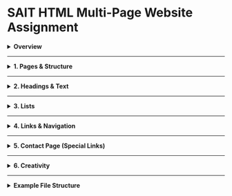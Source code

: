 # SAIT HTML Multi-Page Website Assignment

<details>
<summary><strong>Overview</strong></summary>

Create a multi-page website (at least 3 pages) about any topic, club, or hobby you like.  
**You must use folders for your pages and organize your files.**  
All navigation and links must work.  
Be creative! You may change names, content, or structure as you wish.

Reference : https://5qlffz.csb.app

</details>

---

<details>
<summary><strong>1. Pages & Structure</strong></summary>

- Use at least **three HTML files** in different folders (for example: `index.html`, `about/about.html
`, `members/contact.html`).
- All pages must be linked together with working navigation (menu on every page).

</details>

---

<details>
<summary><strong>2. Headings & Text</strong></summary>

- Use headings (`<h1>`, `<h2>`, `<h3>`) and paragraphs (`<p>`) on every page.
- Describe your topic, club, or hobby with text.

</details>

---

<details>
<summary><strong>3. Lists</strong></summary>

- Include at least one unordered list (`<ul>`) and one ordered list (`<ol>`) somewhere in your site.
- Create **one complex nested list** (for example, a list inside a list) on any page.

</details>

---

<details>
<summary><strong>4. Links & Navigation</strong></summary>

- Use **relative links** (between your pages in folders).
- Use at least one **absolute link** (to an external website).
- Use a link that **opens in a new tab**.
- Use a **root-relative link** (e.g., `/about/about.html
`) on at least one page.
- Create a navigation menu using an unordered list with links to all your pages.

</details>

---

<details>
<summary><strong>5. Contact Page (Special Links)</strong></summary>

- On your contact page (for example: `members/contact.html`), add:
  - An **email link** (`mailto:`) with a subject and body (e.g.,  
    `<a href="mailto:your@email.com?subject=Hello%20from%20the%20website&body=I%20would%20like%20to%20join!">Email Us</a>`)
  - A **telephone link** (`tel:`) (e.g.,  
    `<a href="tel:1234567890">Call Us</a>`)

</details>

---

<details>
<summary><strong>6. Creativity</strong></summary>

- You can add extra pages, sections, or creative content (like favorite quotes, fun facts, or member spotlights).
- You may change any names, content, or structure as you wish.

</details>

---

<details>
<summary><strong>Example File Structure</strong></summary>

```
index.html
/about/about.html
/members/contact.html
```

</details>

